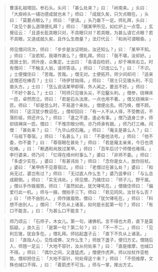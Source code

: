 
> 曹溪礼祖塔回，参石头。头问：​「甚么处来？​」曰：​「岭南来。​」头曰：​「大庾岭头一铺功德成就也未？​」师曰：​「成就久矣，只欠点眼在。​」头曰：​「莫要点眼么？​」师曰：​「便请。​」头乃垂下一足。师礼拜，头曰：​「汝见个甚么道理便礼拜？​」师曰：​「据某甲所见，如红炉上一点雪。​」玄覺征云：​「且道长髭具眼只对，不具眼只对？若具眼，为甚么请它点眼？若不具眼，又道成就久矣，且作么生商量？​」法灯代云：​「和尚可谓眼昏。​」

> 师见僧问讯次，师曰：​「步步是汝证明处，汝还知么？​」曰：​「某甲不知。​」师曰：​「汝若知，我堪作甚么？​」僧礼拜。师曰：​「我不堪，汝却好。​」庞居士到，师升座，众集定。士出曰：​「各请自检好。​」却于禅床右立。时有僧问：​「不触主人翁，请师答话。​」师曰：​「识庞公么？​」曰：​「不识。​」士便擋住曰：​「苦哉。苦哉。​」僧无对。士便拓开。师少间却问：​「适来这僧还吃棒否？​」士曰：​「待伊甘始得。​」师曰：​「居士只见锥头利，不见凿头方。​」士曰：​「恁么说话某甲即得，外人闻之，要且不好。​」师曰：​「不好个甚么？​」士曰：​「阿师只见锥头尖，不见鑿头利。​」僧参，绕禅床一匝，卓然而立。师曰：​「若是石头法席，一点也用不著。​」僧又绕禅床一匝。师曰：​「却是恁么时，不易道个来处。​」僧便出去。师乃唤，僧不顾。师曰：​「这汉犹少教诏在。​」僧却回曰：​「有一人不从人得，不受教诏，不落阶级，师还许么？​」师曰：​「逢之不逢，逢必有事。​」僧乃退身三步，师却绕禅床一匝。僧曰：​「不惟宗眼分明，亦乃师承有据。​」师乃打三棒。问僧：​「甚处来？​」曰：​「九华山控石庵。​」师曰：​「庵主是甚么人？​」曰：​「马祖下尊宿。​」师曰：​「名甚么？​」曰：​「不委他法号。​」师曰：​「他不委，你不委？​」曰：​「尊宿眼在甚处？​」师曰：​「若是庵主亲来，今日也须吃棒。​」曰：​「赖遇和尚放过某甲。​」师曰：​「百年后讨个师僧也难得。​」李行婆来，师乃问：​「忆得在绛州时事么？​」婆曰：​「非师不委。​」师曰：​「多虚少实在。​」婆曰：​「有甚讳处？​」师曰：​「念你是女人，放你拄杖。​」婆曰：​「某甲终不见尊宿过。​」师曰：​「老僧过在甚么处？​」婆曰：​「和尚无过，婆岂有过？​」师曰：​「无过底人作么生？​」婆乃竖拳曰：​「与么总成颠倒。​」师曰：​「实无讳处。​」师见僧，乃擒住曰：​「师子儿，野干属。​」僧以手作拨眉势。师曰：​「虽然如此，犹欠哮吼在。​」僧擒住师曰：​「偏爱行此一机。​」师与一捆，僧拍手三下。师曰：​「若见同风，汝甘与么否？​」曰：​「终不由别人。​」师作拨眉势。僧曰：​「犹欠哮吼在。​」师曰：​「料想不由別人。​」僧问：​「不负从上诸圣，如何是长髭第一句？​」师曰：​「有口不能言。​」曰：​「为甚么口不能言？​」

> 师乃颂云：​「石师子，木女儿。第一句，诸佛机。言不得也大奇，直下是莫狐疑。​」良久云：​「是第一句？第二句？​」曰：​「不一不二。​」师曰：​「见利忘锥，犹自多在。​」僧礼拜。师拈起盏子云：​「直下不负从上诸圣。​」曰：​「直指人心，见性成佛，又作么生？​」师放下盏子，便归方丈。僧随后入，师翘一足云：​「大地不容针，汝从何处来？​」曰：​「直是维摩，也缄口不得。​」师曰：​「偶尔之间，又逢猛虎。​」僧便作虎声，师以拄杖作亚枪势。僧却把住云：​「大地不容针，何处得这个来？​」师曰：​「不但维摩，文殊也缄口不得。​」曰：​「着箭虎不可当。​」师与一掌，推出方丈。
